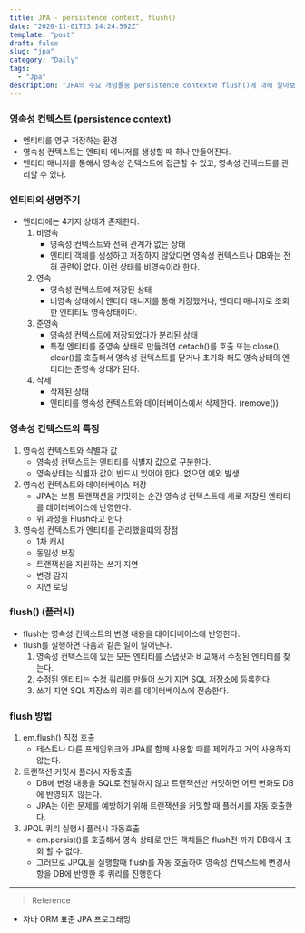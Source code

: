 ```yaml
---
title: JPA - persistence context, flush()
date: "2020-11-01T23:14:24.592Z"
template: "post"
draft: false
slug: "jpa"
category: "Daily"
tags:
  - "Jpa"
description: "JPA의 주요 개념들중 persistence context와 flush()에 대해 알아보자"
---
```


### 영속성 컨텍스트 (persistence context)
- 엔티티를 영구 저장하는 환경 
- 영속성 컨텍스트는 엔티티 메니저를 생성할 때 하나 만들어진다.
- 엔티티 매니저를 통해서 영속성 컨텍스트에 접근할 수 있고, 영속성 컨텍스트를 관리할 수 있다.

### 엔티티의 생명주기
- 엔티티에는 4가지 상태가 존재한다.
    1. 비영속
        - 영속성 컨텍스트와 전혀 관계가 없는 상태
        - 엔티티 객체를 생성하고 저장하지 않았다면 영속성 컨텍스트나 DB와는 전혀 관련이 없다. 이런 상태를 비영속이라 한다.
    2. 영속
        - 영속성 컨텍스트에 저장된 상태
        - 비영속 상태에서 엔티티 매니저를 통해 저장했거나, 엔티티 매니저로 조회한 엔티티도 영속상태이다.
    3. 준영속
        - 영속성 컨텍스트에 저장되었다가 분리된 상태
        - 특정 엔티티를 준영속 상태로 만들려면 detach()를 호출 또는  close(), clear()를 호출해서 영속성 컨텍스트를 닫거나 초기화 해도 영속상태의 엔티티는 준영속 상태가 된다.
    4. 삭제
        - 삭제된 상태
        - 엔티티를 영속성 컨텍스트와 데이터베이스에서 삭제한다. (remove())

### 영속성 컨텍스트의 특징
1. 영속성 컨텍스트와 식별자 값
    - 영속성 컨텍스트는 엔티티를 식별자 값으로 구분한다.
    - 영속상태는 식별자 값이 반드시 있어야 한다. 없으면 예외 발생
2. 영속성 컨텍스트와 데이터베이스 저장
    - JPA는 보통 트랜잭션을 커밋하는 순간 영속성 컨텍스트에 새로 저장된 엔티티를 데이터베이스에 반영한다.
    - 위 과정을 Flush라고 한다.
3. 영속성 컨텍스트가 엔티티를 관리했을떄의 장점
    - 1차 캐시
    - 동일성 보장
    - 트랜잭션을 지원하는 쓰기 지연
    - 변경 감지
    - 지연 로딩

### flush() (플러시)
- flush는 영속성 컨텍스트의 변경 내용을 데이터베이스에 반영한다.
- flush를 실행하면 다음과 같은 일이 일어난다.
    1. 영속성 컨텍스트에 있는 모든 엔티티를 스냅샷과 비교해서 수정된 엔티티를 찾는다.
    2. 수정된 엔티티는 수정 쿼리를 만들어 쓰기 지연 SQL 저장소에 등록한다.
    3. 쓰기 지연 SQL 저장소의 쿼리를 데이터베이스에 전송한다.

### flush 방법
1. em.flush() 직접 호출
    - 테스트나 다른 프레임워크와 JPA를 함께 사용할 때를 제외하고 거의 사용하지 않는다.
2. 트랜잭션 커밋시 플러시 자동호출
    - DB에 변경 내용을 SQL로 전달하지 않고 트랜잭션만 커밋하면 어떤 변화도 DB에 반영되지 않는다.
    - JPA는 이런 문제를 예방하기 위해 트랜잭션을 커밋할 때 플러시를 자동 호출한다.
3. JPQL 쿼리 실행시 플러시 자동호출
    - em.persist()를 호출해서 영속 상태로 만든 객체들은 flush전 까지 DB에서 조회 할 수 없다.
    - 그러므로 JPQL을 실행할때 flush를 자동 호출하여 영속성 컨텍스트에 변경사항을 DB에 반영한 후 쿼리를 진행한다.


<hr>

> Reference
- 자바 ORM 표준 JPA 프로그래밍